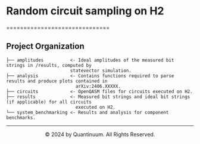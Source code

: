 # Random circuit sampling on H2
==============================

Project Organization
------------
    ├── amplitudes          <- Ideal amplitudes of the measured bit strings in /results, computed by 
                            statevector simulation.
    ├── analysis            <- Contains functions required to parse results and produce plots contained in 
                              arXiv:2406.XXXXX.
    ├── circuits            <- OpenQASM files for circuits executed on H2.
    ├── results             <- Measured bit strings and ideal bit strings (if applicable) for all circuits 
                              executed on H2.
    └── system_benchmarking <- Results and analysis for component benchmarks.

------------
<div align="center"> &copy; 2024 by Quantinuum. All Rights Reserved. </div>